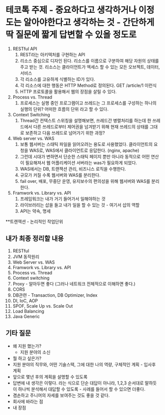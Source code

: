 # 테코톡 주제 - 중요하다고 생각하거나 이정도는 알아야한다고 생각하는 것 - 간단하게 딱 질문에 짧게 답변할 수 있을 정도로

1. RESTful API
   1. REST라는 아키텍처를 구현하는 API
   2. 리소스 중심으로 디자인 된다. 리소스를 이름으로 구분하여 해당 자원의 상태를 주고 받는 것. 리소스는 클라이언트가 엑세스 할 수 있는 모든 오브젝트, 데이터, 서비스
   3. 각 리소스를 고유하게 식별하는 ID가 있다.
   4. 각 리소스에 대한 행동은 HTTP Method로 정의된다. GET /article/1 이런식
   5. HTTP 프로토콜을 활용해서 웹의 장점을 살릴 수 있다.
2. Process vs. Thread
   1. 프로세스는 실행 중인 프로그램이고 쓰레드는 그 프로세스를 구성하는 하나의 실행의 단위? 어떠한 흐름의 단위 라고 할 수 있다.
3. Context Switching
   1. Thread간 컨텍스트 스위칭을 설명해보면, 쓰레드간 병렬처리를 하는데 한 쓰레드에서 다른 쓰레드로부터 제어권을 넘겨받기 위해 현재 쓰레드의 상태를 그대로 보존하고 다음 쓰레드로 넘어가기 위한 과정?
4. Web server vs. WAS
   1. 보통 웹서버는 스태틱 파일을 읽어오려는 용도로 사용했었다. 클라이언트의 요청을 WAS로, WAS에서 클라이언트로 응답한다. (nginx, apache)
   2. 그런데 시대가 변하면서 단순한 스태틱 페이지 뿐만 아니라 동적으로 어떤 연산이 필요해져서 웹 어플리케이션 서버라는 was가 필요하게 되었다.
   3. WAS에서는 DB, 트랜잭션 관리, 비즈니스 로직을 수행한다.
   4. 규모가 커질 수록 웹서버와 WAS를 분리한다.
   5. fail over, 배포, 무중단 운영, 유지보수의 편의성을 위해 웹서버와 WAS를 분리한다.
5. Framwork vs. Library vs. API
   1. 프레임워크는 내가 거기 들어가서 일해야하는 것
   2. 라이브러리는 삽을 들고 내가 일을 할 수 있는 것 - 여기서 삽의 역할
   3. API는 약속, 명세

**트랜잭션 - 논리적인 작업단위

## 내가 최종 정리할 내용

1. RESTful
2. JVM 동작원리
3. Web Server vs. WAS
4. Framwork vs. Library vs. API
5. Process vs. Thread
6. Context switching
7. Proxy - 알아두면 좋다 (그러나 네트워크 전체적으로 이해하면 좋다.)
8. CORS
9. DB관련 - Transaction, DB Optimizer, Index
10. DI, IoC, AOP
11. SPOF, Scale Up vs. Scale Out
12. Load Balancing
13. Java Generic

## 기타 질문

- 왜 지원 했는가?
  - 지원 분야의 소신
- 뭘 하고 싶은가?
- 지원 분야의 직무와, 어떤 기술스택, 그에 대한 나의 역량, 구체적인 계획 - 입사후 계획
- 앞으로 몇년 후의 계획을 설명할 수 있도록
- 답변에 내 생각은 이렇다. 라는 식으로 단순 대답이 아니라, 1,2,3 순서대로 말하듯이 하나씩 분석해서 대답할 수 있도록 - 사례를 들어서 할 수 있으면 더좋다.
- 겸손하고 주니어의 자세를 보여주는 것도 좋을 것 같다.
- 회사에 바라는 점
- 내 장점
